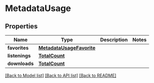 # MetadataUsage

## Properties
Name | Type | Description | Notes
------------ | ------------- | ------------- | -------------
**favorites** | [**MetadataUsageFavorite**](MetadataUsageFavorite.md) |  | 
**listenings** | [**TotalCount**](TotalCount.md) |  | 
**downloads** | [**TotalCount**](TotalCount.md) |  | 

[[Back to Model list]](../README.md#documentation-for-models) [[Back to API list]](../README.md#documentation-for-api-endpoints) [[Back to README]](../README.md)


